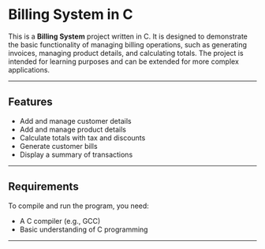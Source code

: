 # Billing System in C

This is a **Billing System** project written in C. It is designed to demonstrate the basic functionality of managing billing operations, 
such as generating invoices, managing product details, and calculating totals. The project is intended for learning purposes and can be extended for more complex applications.

---

## Features

- Add and manage customer details
- Add and manage product details
- Calculate totals with tax and discounts
- Generate customer bills
- Display a summary of transactions

---

## Requirements

To compile and run the program, you need:

- A C compiler (e.g., GCC)
- Basic understanding of C programming

---

